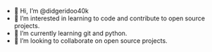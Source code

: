 - 👋 Hi, I’m @didgeridoo40k
- 👀 I’m interested in learning to code and contribute to open source projects.
- 🌱 I’m currently learning git and python.
- 💞️ I’m looking to collaborate on open source projects.
<!---
- 📫 How to reach me …
--->

<!---
didgeridoo40k/didgeridoo40k is a ✨ special ✨ repository because its `README.md` (this file) appears on your GitHub profile.
You can click the Preview link to take a look at your changes.
--->
